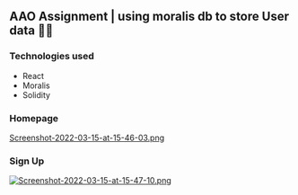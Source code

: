 ## AAO Assignment | using moralis db to store User data  👨‍💻

### Technologies used
- React
- Moralis
- Solidity


### Homepage

[Screenshot-2022-03-15-at-15-46-03.png](https://postimg.cc/BjQ0t3Nn)

### Sign Up

[![Screenshot-2022-03-15-at-15-47-10.png](https://i.postimg.cc/hGHkH9RG/Screenshot-2022-03-15-at-15-47-10.png)](https://postimg.cc/2q79WL6p)